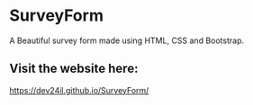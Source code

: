 # SurveyForm
A Beautiful survey form made using HTML, CSS and Bootstrap.

## Visit the website here:
https://dev24il.github.io/SurveyForm/
